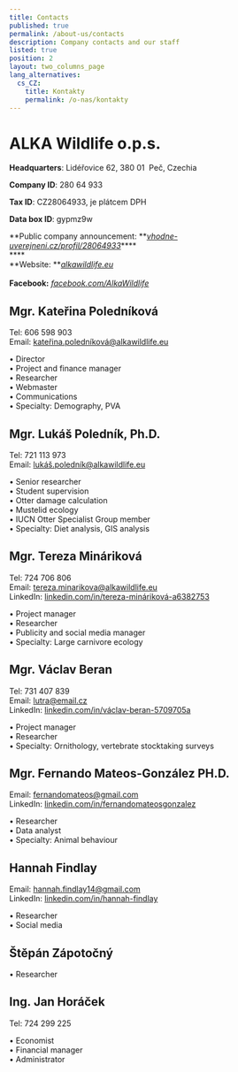 ```yaml
---
title: Contacts
published: true
permalink: /about-us/contacts
description: Company contacts and our staff
listed: true
position: 2
layout: two_columns_page
lang_alternatives:
  cs_CZ:
    title: Kontakty
    permalink: /o-nas/kontakty
---
```

# **ALKA Wildlife o.p.s.**

**Headquarters**: Lidéřovice 62, 380 01  Peč, Czechia 

**Company ID**: 280 64 933

**Tax ID**: CZ28064933, je plátcem DPH

**Data box ID**: gypmz9w

**Public company announcement: **[_vhodne-uverejneni.cz/profil/28064933_](https://www.vhodne-uverejneni.cz/profil/28064933)****\
****\
**Website: **[_alkawildlife.eu_](alkawildlife.eu)\
\
**Facebook:** [_facebook.com/AlkaWildlife_](facebook.com/AlkaWildlife)

## Mgr. Kateřina Poledníková

Tel: 606 598 903\
Email: kateřina.poledníková@alkawildlife.eu 

•	Director\
•	Project and finance manager\
•	Researcher\
•	Webmaster\
•	Communications\
•	Specialty: Demography, PVA

## Mgr. Lukáš Poledník, Ph.D.

Tel: 721 113 973\
Email: lukáš.poledník@alkawildlife.eu 

•	Senior researcher
\
•	Student supervision
\
•	Otter damage calculation
\
•	Mustelid ecology
\
•	IUCN Otter Specialist Group member
\
•	Specialty: Diet analysis, GIS analysis

## Mgr. Tereza Mináriková

Tel: 724 706 806\
Email: tereza.minarikova@alkawildlife.eu 
\
LinkedIn: [linkedin.com/in/tereza-mináriková-a6382753](linkedin.com/in/tereza-mináriková-a6382753)

•	Project manager
\
•	Researcher
\
•	Publicity and social media manager
\
•	Specialty: Large carnivore ecology

## Mgr. Václav Beran

Tel: 731 407 839
\
Email: lutra@email.cz 
\
LinkedIn: [linkedin.com/in/václav-beran-5709705a](linkedin.com/in/václav-beran-5709705a)

•	Project manager
\
•	Researcher
\
•	Specialty: Ornithology, vertebrate stocktaking surveys

## Mgr. Fernando Mateos-González PH.D.

Email: fernandomateos@gmail.com 
\
LinkedIn: [linkedin.com/in/fernandomateosgonzalez](linkedin.com/in/fernandomateosgonzalez)

•	Researcher
\
•	Data analyst 
\
•	Specialty: Animal behaviour

## Hannah Findlay

Email: hannah.findlay14@gmail.com 
\
LinkedIn: [linkedin.com/in/hannah-findlay](linkedin.com/in/hannah-findlay)

•	Researcher
\
•	Social media

## Štěpán Zápotočný

•	Researcher

## Ing. Jan Horáček

Tel: 724 299 225

•	Economist
\
•	Financial manager
\
•	Administrator
